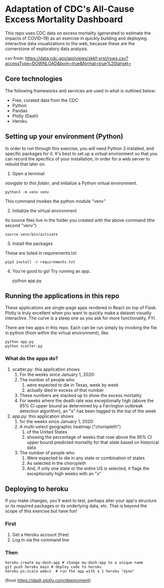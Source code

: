 # Adaptation of CDC's All-Cause Excess Mortality Dashboard

This repo uses CDC data on excess mortality (generated to estimate the impacts of COVID-19) as an exercise in quickly building and deploying interactive data visualizations to the web, because these are the cornerstone of exploratory data analysis.

csv from: https://data.cdc.gov/api/views/xkkf-xrst/rows.csv?accessType=DOWNLOAD&bom=true&format=true%20target=

## Core technologies

The following frameworks and services are used in what is outlined below:

* Free, curated data from the CDC
* Python
* Pandas
* Plotly (Dash)
* Heroku

## Setting up your environment (Python)

In order to run through this exercise, you will need Python 3 installed, and specific packages for it. It's best to set up a virtual environment so that you can record the specifics of your installation, in order for a web server to rebuild that later on.

1. Open a terminal

*navigate to this folder*, and initialize a Python virtual environment.

	python3 -m venv venv

This command invokes the python module "venv"
	
2. Initialize the virtual environment

Its source files live in the folder you created with the above command (the second "venv")

	source venv/bin/activate
	
3. Install the packages

These are listed in requirements.txt

	pip3 install -r requirements.txt

4. You're good to go! Try running an app.

	python app.py

## Running the applications in this repo

These applications are single-page apps rendered in React on top of Flask. Plotly is truly excellent when you want to quickly make a dataset visually interactive. The curve is a steep one as you ask for more functionality, FYI.

There are two apps in this repo. Each can be run simply by invoking the file in python (from within the virtual environment), like:

	python app.py
	python scatter.py

### What do the apps do?

1. scatter.py: this application shows
	1. For the weeks since January 1, 2020:
	1. The number of people who
		1. were expected to die in Texas, week by week
		1. actually died in excess of that number
	1. These numbers are stacked up to show the excess mortality
	1. For weeks where the death rate was exceptionally high (above the 95% CI upper bound as determined by a Farrington outbreak detection algorithm), an "x" has been tagged to the top of the week
1. app.py: this application shows
	1. for the weeks since January 1, 2020:
	1. A multi-select geographic heatmap ("choropleth")
		1. of the United States
		1. showing the percentage of weeks that rose above the 95% CI upper bound predicted mortality for that state based on historical data
	1. The number of people who
		1. Were expected to die in any state or combination of states
		1. As selected in the choropleth
		1. And, if only one state or the entire US is selected, it flags the exceptionally high weeks with an "x"

## Deploying to heroku

If you make changes, you'll want to test, perhaps alter your app's structure or its required packages or its underlying data, etc. That is beyond the scope of this exercise but have fun!

### First

1. Get a Heroku account (free)
1. Log in via the command line

### Then

	heroku create my-dash-app # change my-dash-app to a unique name
	git push heroku main # deploy code to heroku
	heroku ps:scale web=1  # run the app with a 1 heroku "dyno"

(from https://dash.plotly.com/deployment)
